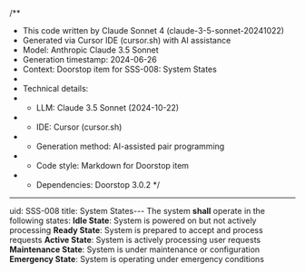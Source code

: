 /**
 * This code written by Claude Sonnet 4 (claude-3-5-sonnet-20241022)
 * Generated via Cursor IDE (cursor.sh) with AI assistance
 * Model: Anthropic Claude 3.5 Sonnet
 * Generation timestamp: 2024-06-26
 * Context: Doorstop item for SSS-008: System States
 * 
 * Technical details:
 * - LLM: Claude 3.5 Sonnet (2024-10-22)
 * - IDE: Cursor (cursor.sh)
 * - Generation method: AI-assisted pair programming
 * - Code style: Markdown for Doorstop item
 * - Dependencies: Doorstop 3.0.2
 */
---
uid: SSS-008
title: System States---
The system **shall** operate in the following states:
**Idle State**: System is powered on but not actively processing
**Ready State**: System is prepared to accept and process requests
**Active State**: System is actively processing user requests
**Maintenance State**: System is under maintenance or configuration
**Emergency State**: System is operating under emergency conditions
